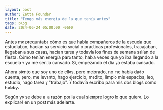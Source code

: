 ```yaml
---
layout: post
author: Zetta Founder
title: "Tengo más energía de la que tenía antes"
tags: blog
date: 2024-06-24 05:00:00 -0600
---
```


Antes me preguntaba cómo es que había compañeros de la escuela que estudiaban, hacían su servicio social o prácticas profesionales, trabajaban, llegaban a sus casas, hacían tarea y todavía los fines de semana salían de fiesta. Cómo tenían energía para tanto, había veces que yo iba llegando a la escuela y ya me sentía cansado. Si, empezando el día ya estaba cansado.

Ahora siento que soy uno de ellos, pero mejorado, no me había dado cuenta, pero, me levanto, hago ejercicio, medito, limpio mis espacios, leo, estudio, hago tarea y "trabajo". Y todavía escribo para mis dos blogs como hobby.

Según yo se debe a la razón por la cual siempre logro lo que quiero. Lo explicaré en un post más adelante.